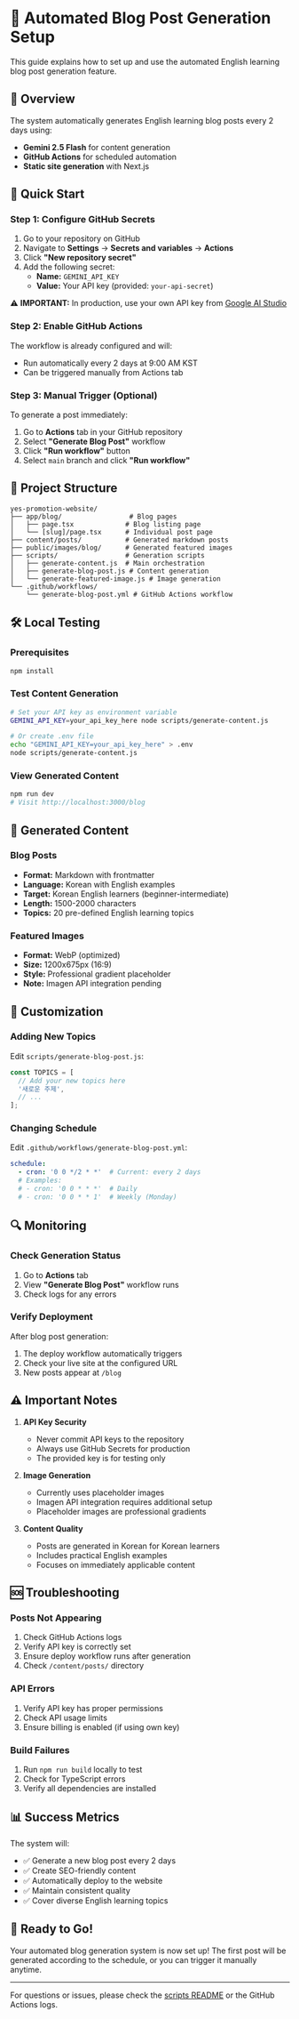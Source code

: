 # 🤖 Automated Blog Post Generation Setup

This guide explains how to set up and use the automated English learning blog post generation feature.

## 🎯 Overview

The system automatically generates English learning blog posts every 2 days using:
- **Gemini 2.5 Flash** for content generation  
- **GitHub Actions** for scheduled automation
- **Static site generation** with Next.js

## 🚀 Quick Start

### Step 1: Configure GitHub Secrets

1. Go to your repository on GitHub
2. Navigate to **Settings** → **Secrets and variables** → **Actions**
3. Click **"New repository secret"**
4. Add the following secret:
   - **Name:** `GEMINI_API_KEY`
   - **Value:** Your API key (provided: `your-api-secret`)

⚠️ **IMPORTANT:** In production, use your own API key from [Google AI Studio](https://aistudio.google.com/apikey)

### Step 2: Enable GitHub Actions

The workflow is already configured and will:
- Run automatically every 2 days at 9:00 AM KST
- Can be triggered manually from Actions tab

### Step 3: Manual Trigger (Optional)

To generate a post immediately:
1. Go to **Actions** tab in your GitHub repository
2. Select **"Generate Blog Post"** workflow
3. Click **"Run workflow"** button
4. Select `main` branch and click **"Run workflow"**

## 📁 Project Structure

```
yes-promotion-website/
├── app/blog/                 # Blog pages
│   ├── page.tsx             # Blog listing page
│   └── [slug]/page.tsx      # Individual post page
├── content/posts/           # Generated markdown posts
├── public/images/blog/      # Generated featured images
├── scripts/                 # Generation scripts
│   ├── generate-content.js  # Main orchestration
│   ├── generate-blog-post.js # Content generation
│   └── generate-featured-image.js # Image generation
└── .github/workflows/
    └── generate-blog-post.yml # GitHub Actions workflow
```

## 🛠️ Local Testing

### Prerequisites
```bash
npm install
```

### Test Content Generation
```bash
# Set your API key as environment variable
GEMINI_API_KEY=your_api_key_here node scripts/generate-content.js

# Or create .env file
echo "GEMINI_API_KEY=your_api_key_here" > .env
node scripts/generate-content.js
```

### View Generated Content
```bash
npm run dev
# Visit http://localhost:3000/blog
```

## 📝 Generated Content

### Blog Posts
- **Format:** Markdown with frontmatter
- **Language:** Korean with English examples
- **Target:** Korean English learners (beginner-intermediate)
- **Length:** 1500-2000 characters
- **Topics:** 20 pre-defined English learning topics

### Featured Images
- **Format:** WebP (optimized)
- **Size:** 1200x675px (16:9)
- **Style:** Professional gradient placeholder
- **Note:** Imagen API integration pending

## 🎨 Customization

### Adding New Topics
Edit `scripts/generate-blog-post.js`:
```javascript
const TOPICS = [
  // Add your new topics here
  '새로운 주제',
  // ...
];
```

### Changing Schedule
Edit `.github/workflows/generate-blog-post.yml`:
```yaml
schedule:
  - cron: '0 0 */2 * *'  # Current: every 2 days
  # Examples:
  # - cron: '0 0 * * *'  # Daily
  # - cron: '0 0 * * 1'  # Weekly (Monday)
```

## 🔍 Monitoring

### Check Generation Status
1. Go to **Actions** tab
2. View **"Generate Blog Post"** workflow runs
3. Check logs for any errors

### Verify Deployment
After blog post generation:
1. The deploy workflow automatically triggers
2. Check your live site at the configured URL
3. New posts appear at `/blog`

## ⚠️ Important Notes

1. **API Key Security**
   - Never commit API keys to the repository
   - Always use GitHub Secrets for production
   - The provided key is for testing only

2. **Image Generation**
   - Currently uses placeholder images
   - Imagen API integration requires additional setup
   - Placeholder images are professional gradients

3. **Content Quality**
   - Posts are generated in Korean for Korean learners
   - Includes practical English examples
   - Focuses on immediately applicable content

## 🆘 Troubleshooting

### Posts Not Appearing
1. Check GitHub Actions logs
2. Verify API key is correctly set
3. Ensure deploy workflow runs after generation
4. Check `/content/posts/` directory

### API Errors
1. Verify API key has proper permissions
2. Check API usage limits
3. Ensure billing is enabled (if using own key)

### Build Failures
1. Run `npm run build` locally to test
2. Check for TypeScript errors
3. Verify all dependencies are installed

## 📊 Success Metrics

The system will:
- ✅ Generate a new blog post every 2 days
- ✅ Create SEO-friendly content
- ✅ Automatically deploy to the website
- ✅ Maintain consistent quality
- ✅ Cover diverse English learning topics

## 🎉 Ready to Go!

Your automated blog generation system is now set up! The first post will be generated according to the schedule, or you can trigger it manually anytime.

---

For questions or issues, please check the [scripts README](scripts/README.md) or the GitHub Actions logs.